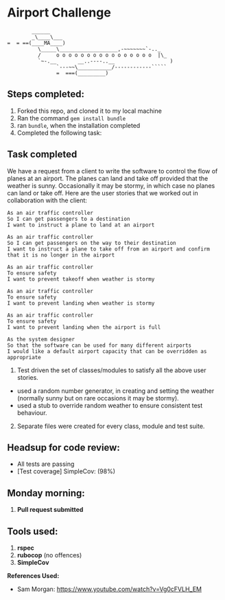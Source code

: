 Airport Challenge
=================

```
        ______
        _\____\___
=  = ==(____MA____)
          \_____\___________________,-~~~~~~~`-.._
          /     o o o o o o o o o o o o o o o o  |\_
          `~-.__       __..----..__                  )
                `---~~\___________/------------`````
                =  ===(_________)

```

Steps completed:
-------

1. Forked this repo, and cloned it to my local machine
2. Ran the command `gem install bundle`
3. ran `bundle`, when the installation completed
4. Completed the following task:

Task completed
-----

We have a request from a client to write the software to control the flow of planes at an airport. The planes can land and take off provided that the weather is sunny. Occasionally it may be stormy, in which case no planes can land or take off.  Here are the user stories that we worked out in collaboration with the client:

```
As an air traffic controller
So I can get passengers to a destination
I want to instruct a plane to land at an airport

As an air traffic controller
So I can get passengers on the way to their destination
I want to instruct a plane to take off from an airport and confirm that it is no longer in the airport

As an air traffic controller
To ensure safety
I want to prevent takeoff when weather is stormy

As an air traffic controller
To ensure safety
I want to prevent landing when weather is stormy

As an air traffic controller
To ensure safety
I want to prevent landing when the airport is full

As the system designer
So that the software can be used for many different airports
I would like a default airport capacity that can be overridden as appropriate
```

1. Test driven the set of classes/modules to satisfy all the above user stories.
  - used a random number generator, in creating and setting the weather (normally sunny but on rare occasions it may be stormy).
  - used a stub to override random weather to ensure consistent test behaviour.

2. Separate files were created for every class, module and test suite.

Headsup for code review:
-----------------------

* All tests are passing
* [Test coverage] SimpleCov: (98%)

Monday morning:
--------------
1. **Pull request submitted**


Tools used:
--------------
1. **rspec**
2. **rubocop** (no offences)
3. **SimpleCov**

**References Used:**

* Sam Morgan: https://www.youtube.com/watch?v=Vg0cFVLH_EM
